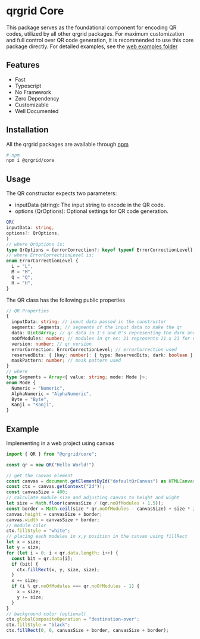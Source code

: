 # qrgrid Core

This package serves as the foundational component for encoding QR codes, utilized by all other qrgrid packages. For maximum customization and full control over QR code generation, it is recommended to use this core package directly. For detailed examples, see the [web examples folder](https://github.com/yadav-saurabh/qrgrid/tree/main/examples/web)

## Features

- Fast
- Typescript
- No Framework
- Zero Dependency
- Customizable
- Well Documented

## Installation

All the qrgrid packages are available through [npm](https://www.npmjs.com/search?q=qrgrid)

```bash
# npm
npm i @qrgrid/core
```

## Usage

The QR constructor expects two parameters:

- inputData (string): The input string to encode in the QR code.
- options (QrOptions): Optional settings for QR code generation.

```typescript
QR(
inputData: string,
options?: QrOptions,
)
// where QrOptions is:
type QrOptions = {errorCorrection?: keyof typeof ErrorCorrectionLevel};
// where ErrorCorrectionLevel is:
enum ErrorCorrectionLevel {
  L = "L",
  M = "M",
  Q = "Q",
  H = "H",
}
```

The QR class has the following public properties

``` typescript
// QR Properties
{
  inputData: string; // input data passed in the constructor
  segments: Segments; // segments of the input data to make the qr
  data: Uint8Array; // qr data in 1's and 0's representing the dark and light module of qr
  noOfModules: number; // modules in qr ex: 21 represents 21 x 21 for version 1
  version: number; // qr version
  errorCorrection: ErrorCorrectionLevel; // errorCorrection used
  reservedBits: { [key: number]: { type: ReservedBits; dark: boolean } }; // reserved bits used
  maskPattern: number; // mask pattern used
}
// where
type Segments = Array<{ value: string; mode: Mode }>;
enum Mode {
  Numeric = "Numeric",
  AlphaNumeric = "AlphaNumeric",
  Byte = "Byte",
  Kanji = "Kanji",
}
```

## Example

Implementing in a web project using canvas

```typescript
import { QR } from "@qrgrid/core";

const qr = new QR("Hello World!")

// get the canvas element
const canvas = document.getElementById("defaultQrCanvas") as HTMLCanvasElement;
const ctx = canvas.getContext("2d")!;
const canvasSize = 400;
// calculate module size and adjusting canvas to height and wight 
let size = Math.floor(canvasSize / (qr.noOfModules + 1.5));
const border = Math.ceil(size * qr.noOfModules - canvasSize) + size * 2;
canvas.height = canvasSize + border;
canvas.width = canvasSize + border;
// module color
ctx.fillStyle = "white";
// placing each modules in x,y position in the canvas using fillRect
let x = size;
let y = size;
for (let i = 0; i < qr.data.length; i++) {
  const bit = qr.data[i];
  if (bit) {
    ctx.fillRect(x, y, size, size);
  }
  x += size;
  if (i % qr.noOfModules === qr.noOfModules - 1) {
    x = size;
    y += size;
  }
}
// background color (optional)
ctx.globalCompositeOperation = "destination-over";
ctx.fillStyle = "black";
ctx.fillRect(0, 0, canvasSize + border, canvasSize + border);
```
